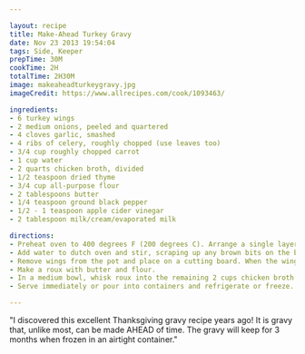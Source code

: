 ```yaml
---

layout: recipe
title: Make-Ahead Turkey Gravy
date: Nov 23 2013 19:54:04
tags: Side, Keeper
prepTime: 30M
cookTime: 2H
totalTime: 2H30M
image: makeaheadturkeygravy.jpg
imageCredit: https://www.allrecipes.com/cook/1093463/

ingredients:
- 6 turkey wings
- 2 medium onions, peeled and quartered
- 4 cloves garlic, smashed
- 4 ribs of celery, roughly chopped (use leaves too)
- 3/4 cup roughly chopped carrot
- 1 cup water
- 2 quarts chicken broth, divided
- 1/2 teaspoon dried thyme
- 3/4 cup all-purpose flour
- 2 tablespoons butter
- 1/4 teaspoon ground black pepper
- 1/2 - 1 teaspoon apple cider vinegar
- 2 tablespoon milk/cream/evaporated milk

directions:
- Preheat oven to 400 degrees F (200 degrees C). Arrange a single layer of turkey wings in a dutch oven. Scatter the onions, celery and carrots over the top of the wings. Roast in the preheated oven for 1-1/4 hours or until wings are browned.
- Add water to dutch oven and stir, scraping up any brown bits on the bottom of the pan. Pour the the water from the pan into the stockpot. Stir in 6 cups broth and thyme. Bring to a boil. Reduce heat to medium-low and simmer uncovered for 1-1/2 hours.
- Remove wings from the pot and place on a cutting board. When the wings are cool, pull off the skin and meat. Discard the skin and save the meat for another use. Strain contents of stockpot through a large strainer into a 3 quart saucepan. Press on the vegetables to extract any remaining liquid. Discard the vegetables and skim the fat off the liquid. Bring the contents of the pot to a gentle boil.
- Make a roux with butter and flour.
- In a medium bowl, whisk roux into the remaining 2 cups chicken broth until smooth. Gradually whisk the flour mixture into the simmering turkey broth; simmer 3-4 minutes or until the gravy has thickened. Stir in the pepper, and optionally, vinegar, milk or both. 
- Serve immediately or pour into containers and refrigerate or freeze.

---
```


"I discovered this excellent Thanksgiving gravy recipe years ago! It is gravy that, unlike most, can be made AHEAD of time. The gravy will keep for 3 months when frozen in an airtight container."
